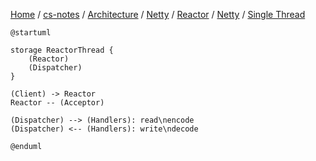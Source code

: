 [Home](https://mengxianbin.github.io) /
[cs-notes](https://mengxianbin.github.io/cs-notes/content) /
[Architecture](https://mengxianbin.github.io/cs-notes/content/Architecture) /
[Netty](https://mengxianbin.github.io/cs-notes/content/Architecture/Netty) /
[Reactor](https://mengxianbin.github.io/cs-notes/content/Architecture/Netty/Reactor) /
[Netty](https://mengxianbin.github.io/cs-notes/content/Architecture/Netty/Reactor/Netty) /
[Single Thread](https://mengxianbin.github.io/cs-notes/content/Architecture/Netty/Reactor/Netty/Single%20Thread)

```puml
@startuml

storage ReactorThread {
    (Reactor)
    (Dispatcher)
}

(Client) -> Reactor
Reactor -- (Acceptor)

(Dispatcher) --> (Handlers): read\nencode
(Dispatcher) <-- (Handlers): write\ndecode

@enduml
```
